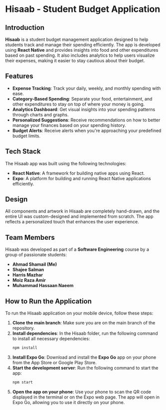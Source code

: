 
# Hisaab - Student Budget Application

## Introduction
**Hisaab** is a student budget management application designed to help students track and manage their spending efficiently. The app is developed using **React Native** and provides insights into food and other expenditures based on past spending. It also includes analytics to help users visualize their expenses, making it easier to stay cautious about their budget.

## Features
- **Expense Tracking**: Track your daily, weekly, and monthly spending with ease.
- **Category-Based Spending**: Separate your food, entertainment, and other expenditures to stay on top of where your money is going.
- **Analytics Dashboard**: Get visual insights into your spending patterns through charts and graphs.
- **Personalized Suggestions**: Receive recommendations on how to better manage your finances based on your spending history.
- **Budget Alerts**: Receive alerts when you're approaching your predefined budget limits.

## Tech Stack
The Hisaab app was built using the following technologies:
- **React Native**: A framework for building native apps using React.
- **Expo**: A platform for building and running React Native applications efficiently.

## Design
All components and artwork in Hisaab are completely hand-drawn, and the entire UI was custom-designed and implemented from scratch. The app reflects a personalized touch that enhances the user experience.

## Team Members
Hisaab was developed as part of a **Software Engineering** course by a group of passionate students:
- **Ahmad Shamail (Me)**
- **Shajee Salman**
- **Harris Mazhar**
- **Moiz Raza Amir**
- **Muhammad Hassaan Naeem**

## How to Run the Application
To run the Hisaab application on your mobile device, follow these steps:

1. **Clone the main branch**: Make sure you are on the main branch of the repository.
2. **Install dependencies**: In the Hisaab folder, run the following command to install all necessary dependencies:
   ```bash
   npm install
   ```
3. **Install Expo Go**: Download and install the **Expo Go** app on your phone from the App Store or Google Play Store.
4. **Start the development server**: Run the following command to start the app:
   ```bash
   npm start
   ```
5. **Open the app on your phone**: Use your phone to scan the QR code displayed in the terminal or on the Expo web page. The app will open in Expo Go, allowing you to use it directly on your phone.


